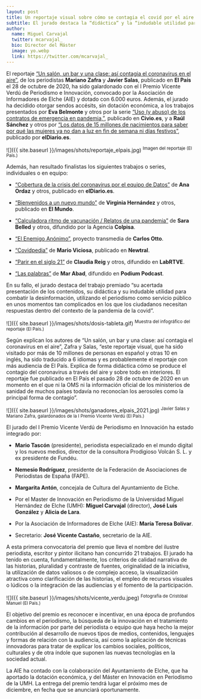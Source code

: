 ```yaml
---
layout: post
title: Un reportaje visual sobre cómo se contagia el covid por el aire gana el I Premio Vicente Verdú de Periodismo e Innovación
subtitle: El jurado destaca la “didáctica” y la “indudable utilidad para combatir la desinformación” del trabajo de Mariano Zafra y Javier Salas, publicado en El País en octubre de 2020
author:
  name: Miguel Carvajal
  twitter: mcarvajal_
  bio: Director del Máster
  image: yo.webp
  link: https://twitter.com/mcarvajal_
---
```

El reportaje [“Un salón, un bar y una clase: así contagia el coronavirus en el aire”](https://elpais.com/especiales/coronavirus-covid-19/un-salon-un-bar-y-una-clase-asi-contagia-el-coronavirus-en-el-aire/), de los periodistas **Mariano Zafra** y **Javier Salas**, publicado en **El País** el 28 de octubre de 2020, ha sido galardonado con el I Premio Vicente Verdú de Periodismo e Innovación, convocado por la Asociación de Informadores de Elche (AIE) y dotado con 6.000 euros. Además, el jurado ha decidido otorgar sendos accésits, sin dotación económica, a los trabajos presentados por **Eva Belmonte** y otros por la serie [“Uso (y abuso) de los contratos de emergencia en pandemia,”](https://civio.es/quien-cobra-la-obra/2021/03/25/la-mitad-de-los-contratos-de-emergencia-de-2020-se-publicaron-con-retraso/), publicado en **Civio.es**, y a **Raúl Sánchez** y otros por [“Los datos de 15 millones de nacimientos para saber por qué las mujeres ya no dan a luz en fin de semana ni días festivos”](https://www.eldiario.es/nidos/no-ninos-nacen-toca-dar-luz-semana-21-probable-hacerlo-lunes-viernes_1_6400307.html), publicado por **elDiario.es**.

![]({{ site.baseurl }}/images/shots/reportaje_elpais.jpg)
<sup> Imagen del reportaje (El País.)

Además, han resultado finalistas los siguientes trabajos o series, individuales o en equipo:

- [“Cobertura de la crisis del coronavirus por el equipo de Datos”](https://www.eldiario.es/sociedad/mapa-datos-coronavirus-espana-comunidades-autonomas-noviembre-24_1_1039633.html) de **Ana Ordaz** y otros, publicado en **elDiario.es**.

- [“Bienvenidos a un nuevo mundo”](https://lab.elmundo.es/coronavirus/presentacion.html) de **Virginia Hernández** y otros, publicado en **El Mundo**.

- [“Calculadora ritmo de vacunación / Relatos de una pandemia”](https://www.elcorreo.com/sociedad/salud/coronavirus-graficos/calculadora-ritmo-vacunacion-20210905180208-ntrc.html) de **Sara Belled** y otros, difundido por la Agencia **Colpisa**.

- [“El Enemigo Anónimo”](https://www.elenemigoanonimo.com/), proyecto transmedia de **Carlos Otto**. 

- [“Covidpedia”](https://www.newtral.es/especiales/covidpedia/) de **Mario Viciosa**, publicado en **Newtral**.

- [“Parir en el siglo 21”](http://lab.rtve.es/webdocs/parto-respetado/) de **Claudia Reig** y otros, difundido en **LabRTVE**.

- [“Las palabras”](https://www.podiumpodcast.com/las-palabras/) de **Mar Abad**, difundido en **Podium Podcast**.

En su fallo, el jurado destaca del trabajo premiado “su acertada presentación de los contenidos, su didáctica y su indudable utilidad para combatir la desinformación, utilizando el periodismo como servicio público en unos momentos tan complicados en los que los ciudadanos necesitan respuestas dentro del contexto de la pandemia de la covid”.  

![]({{ site.baseurl }}/images/shots/dosis-tableta.gif)
<sup> Muestra del infográfico del reportaje (El País.)

Según explican los autores de “Un salón, un bar y una clase: así contagia el coronavirus en el aire”, Zafra y  Salas, “este reportaje visual, que ha sido visitado por más de 10 millones de personas en español y otras 10 en inglés, ha sido traducido a 6 idiomas y es probablemente el reportaje con más audiencia de El País. Explica de forma didáctica cómo se produce el contagio del coronavirus a través del aire y sobre todo en interiores. El reportaje fue publicado en El País el pasado 28 de octubre de 2020 en un momento en el que ni la OMS ni la información oficial de los ministerios de sanidad de muchos países todavía no reconocían los aerosoles como la principal forma de contagio”.

![]({{ site.baseurl }}/images/shots/ganadores_elpais_2021.jpg)
<sup> Javier Salas y Mariano Zafra, galardonados de la I Premio Vicente Verdú (El País.)

El jurado del I Premio Vicente Verdú de Periodismo en Innovación ha estado integrado por:

- **Mario Tascón** (presidente), periodista especializado en el mundo digital y los nuevos medios, director de la consultora Prodigioso Volcán S. L. y ex presidente de Fundéu.

- **Nemesio Rodríguez**, presidente de la Federación de Asociaciones de Periodistas de España (FAPE).

- **Margarita Antón**, concejala de Cultura del Ayuntamiento de Elche. 

- Por el Master de Innovación en Periodismo de la Universidad Miguel Hernández de Elche (UMH): **Miguel Carvajal** (director), **José Luis González** y **Alicia de Lara**.

- Por la Asociación de Informadores de Elche (AIE): **María Teresa Bolívar**.

- Secretario: **José Vicente Castaño**, secretario de la AIE.

A esta primera convocatoria del premio que lleva el nombre del ilustre periodista, escritor y pintor ilicitano han concurrido 21 trabajos. El jurado ha tenido en cuenta, fundamentalmente, los criterios de calidad narrativa de las historias, pluralidad y contraste de fuentes, originalidad de la iniciativa, la utilización de datos valiosos o de complejo acceso, la visualización atractiva como clarificación de las historias, el empleo de recursos visuales o lúdicos o la integración de las audiencias y el fomento de la participación.

![]({{ site.baseurl }}/images/shots/vicente_verdu.jpeg)
<sup> Fotografía de Cristóbal Manuel (El País.)

El objetivo del premio es reconocer e incentivar, en una época de profundos cambios en el periodismo, la búsqueda de la innovación en el tratamiento de la información por parte del periodista o equipo que haya hecho la mejor contribución al desarrollo de nuevos tipos de medios, contenidos, lenguajes y formas de relación con la audiencia, así como la aplicación de técnicas innovadoras para tratar de explicar los cambios sociales, políticos, culturales y de otra índole que suponen las nuevas tecnologías en la sociedad actual.

La AIE ha contado con la colaboración del Ayuntamiento de Elche, que ha aportado la dotación económica, y del Máster en Innovación en Periodismo de la UMH. La entrega del premio tendrá lugar el próximo mes de diciembre, en fecha que se anunciará oportunamente.

